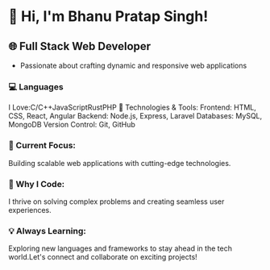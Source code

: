# 👋 Hi, I'm Bhanu Pratap Singh!
## 🌐 Full Stack Web Developer
- Passionate about crafting dynamic and responsive web applications
### 💻 Languages
 I Love:C/C++JavaScriptRustPHP
 🔧 Technologies & Tools:
 Frontend: HTML, CSS, React, Angular
 Backend: Node.js, Express, Laravel
 Databases: MySQL, MongoDB
 Version Control: Git, GitHub
### 🚀 Current Focus:
 Building scalable web applications with cutting-edge technologies.
### 🌟 Why I Code:
I thrive on solving complex problems and creating seamless user experiences.
### 💡 Always Learning:
Exploring new languages and frameworks to stay ahead in the tech world.Let's connect and collaborate on exciting projects!
